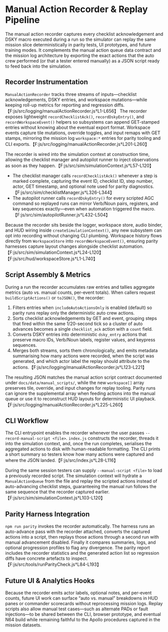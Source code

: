 # Manual Action Recorder & Replay Pipeline

The manual action recorder captures every checklist acknowledgement and
DSKY macro executed during a run so the simulator can replay the same
mission slice deterministically in parity tests, UI prototypes, and
future training modes. It complements the manual action queue data
contract and the mission log architecture by exporting the exact actions
that the auto crew performed (or that a tester entered manually) as a
JSON script ready to feed back into the simulation.

## Recorder Instrumentation

`ManualActionRecorder` tracks three streams of inputs—checklist
acknowledgements, DSKY entries, and workspace mutations—while keeping
roll-up metrics for reporting and regression
diffs.【F:js/src/logging/manualActionRecorder.js†L1-L656】 The recorder
exposes lightweight `recordChecklistAck()`, `recordDskyEntry()`, and
`recordWorkspaceEvent()` helpers so subsystems can append GET-stamped
entries without knowing about the eventual export format. Workspace
events capture tile mutations, override toggles, and input remaps with
GET stamps, mirroring the mission log `workspace:*` entries for parity
tooling and CLI exports.【F:js/src/logging/manualActionRecorder.js†L201-L260】

The recorder is wired into the simulation context at construction time,
allowing the checklist manager and autopilot runner to inject
observations as soon as they happen.【F:js/src/sim/simulationContext.js†L57-L120】
- The checklist manager calls `recordChecklistAck()` whenever a step is
  marked complete, capturing the event ID, checklist ID, step number,
  actor, GET timestamp, and optional note used for parity diagnostics.【F:js/src/sim/checklistManager.js†L326-L344】
- The autopilot runner calls `recordDskyEntry()` for every scripted AGC
  command so replayed runs can mirror Verb/Noun pairs, registers, and key
  sequences exactly—even when automation triggered the macro.【F:js/src/sim/autopilotRunner.js†L432-L504】

Because the recorder sits beside the logger, workspace store, audio
binder, and HUD wiring inside `createSimulationContext()`, any new
subsystem can opt into recording without changing CLI plumbing.
Workspace history flows directly from `WorkspaceStore` into
`recordWorkspaceEvent()`, ensuring parity harnesses capture layout
changes alongside checklist automation.【F:js/src/sim/simulationContext.js†L24-L120】【F:js/src/hud/workspaceStore.js†L1-L740】

## Script Assembly & Metrics

During a run the recorder accumulates raw entries and tallies aggregate
metrics (auto vs. manual counts, per-event totals). When callers request
`buildScriptActions()` or `toJSON()`, the recorder:

1. Filters entries when `includeAutoActionsOnly` is enabled (default) so
   parity runs replay only the deterministic auto crew actions.
2. Sorts checklist acknowledgements by GET and event, grouping steps that
   fired within the same 1/20-second tick so a cluster of auto advances
   becomes a single `checklist_ack` action with a `count` field.
3. Converts DSKY entries into deterministic `dsky_entry` actions that
   preserve macro IDs, Verb/Noun labels, register values, and keypress
   sequences.
4. Merges both streams, sorts them chronologically, and emits metadata
   summarising how many actions were recorded, when the script was
   generated, and which actor label the replay should attribute to the
   actions.【F:js/src/logging/manualActionRecorder.js†L123-L221】

The resulting JSON matches the manual action script contract documented
under `docs/data/manual_scripts/`, while the new `workspace[]` array
preserves tile, override, and input changes for replay tooling. Parity
runs can ignore the supplemental array when feeding actions into the
manual queue or use it to reconstruct HUD layouts for deterministic UI
playback.【F:js/src/logging/manualActionRecorder.js†L225-L260】

## CLI Workflow

The CLI entrypoint enables the recorder whenever the user passes
`--record-manual-script <file>`. `index.js` constructs the recorder,
threads it into the simulation context, and, once the run completes,
serialises the aggregated actions to disk with human-readable formatting.
The CLI prints a short summary so testers know how many actions were
captured and where the JSON landed.【F:js/src/index.js†L28-L116】

During the same session testers can supply `--manual-script <file>` to
load a previously recorded script. The simulation context will hydrate a
`ManualActionQueue` from the file and replay the scripted actions instead
of auto-advancing checklist steps, guaranteeing the manual run follows
the same sequence that the recorder captured earlier.【F:js/src/sim/simulationContext.js†L103-L120】

## Parity Harness Integration

`npm run parity` invokes the recorder automatically. The harness runs an
auto-advance pass with the recorder attached, converts the captured
actions into a script, then replays those actions through a second run
with manual advancement disabled. Finally it compares summaries, logs,
and optional progression profiles to flag any divergence. The parity
report includes the recorder statistics and the generated action list so
regression diffs have concrete artefacts to inspect.【F:js/src/tools/runParityCheck.js†L84-L193】

## Future UI & Analytics Hooks

Because the recorder emits actor labels, optional notes, and per-event
counts, future UI work can surface “auto vs. manual” breakdowns in HUD
panes or commander scorecards without reprocessing mission logs. Replay
scripts also allow manual test cases—such as alternate PADs or fault
injections—to be shared between the CLI, browser prototype, and eventual
N64 build while remaining faithful to the Apollo procedures captured in
the mission datasets.
